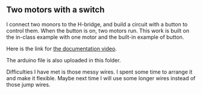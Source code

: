 ## Two motors with a switch

I connect two monors to the H-bridge, and build a circuit with a button to control them. When the button is on, two motors run. This work is built on the in-class example with one motor and the built-in example of button.

Here is the link for [the documentation video](https://youtu.be/QRJX0foDIA0).

The arduino file is also uploaded in this folder.

Difficulties I have met is those messy wires. I spent some time to arrange it and make it flexible. Maybe next time I will use some longer wires instead of those jump wires.
